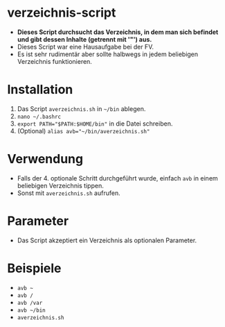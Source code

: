 # verzeichnis-script
- **Dieses Script durchsucht das Verzeichnis, in dem man sich befindet und gibt dessen Inhalte (getrennt mit '"') aus.**
- Dieses Script war eine Hausaufgabe bei der FV.
- Es ist sehr rudimentär aber sollte halbwegs in jedem beliebigen Verzeichnis funktionieren.

# Installation
1. Das Script `averzeichnis.sh` in `~/bin` ablegen.
2. `nano ~/.bashrc` 
3. `export PATH="$PATH:$HOME/bin"` in die Datei schreiben.
4. (Optional) `alias avb="~/bin/averzeichnis.sh"`

# Verwendung
- Falls der 4. optionale Schritt durchgeführt wurde, einfach `avb` in einem beliebigen Verzeichnis tippen.
- Sonst mit `averzeichnis.sh` aufrufen.

# Parameter
- Das Script akzeptiert ein Verzeichnis als optionalen Parameter.

# Beispiele
- `avb ~`
- `avb /`
- `avb /var`
- `avb ~/bin`
- `averzeichnis.sh`
